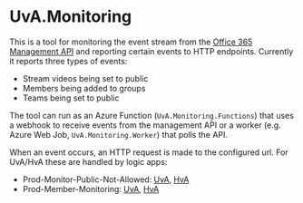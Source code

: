 # UvA.Monitoring

This is a tool for monitoring the event stream from the [Office 365 Management API](https://docs.microsoft.com/en-us/office/office-365-management-api/office-365-management-activity-api-reference) and reporting certain events to HTTP endpoints. Currently it reports three types of events:
- Stream videos being set to public
- Members being added to groups
- Teams being set to public

The tool can run as an Azure Function (`UvA.Monitoring.Functions`) that uses a webhook to receive events from the management API or a worker (e.g. Azure Web Job, `UvA.Monitoring.Worker`) that polls the API.

When an event occurs, an HTTP request is made to the configured url. For UvA/HvA these are handled by logic apps:

- Prod-Monitor-Public-Not-Allowed: [UvA](https://portal.azure.com/#@Amsuni.onmicrosoft.com/resource/subscriptions/803eb21c-da0d-4979-a63d-952c3e8e5546/resourceGroups/o365-automation-p-rg/providers/Microsoft.Logic/workflows/Prod-Monitor-Public-Not-Allowed/logicApp), [HvA](https://portal.azure.com/#@icthva.onmicrosoft.com/resource/subscriptions/20614c3f-9ee3-4859-bb13-78e0f82586d0/resourceGroups/automation-rg/providers/Microsoft.Logic/workflows/Prod-Monitor-Public-Not-Allowed/logicApp)
- Prod-Member-Monitoring: [UvA](https://portal.azure.com/#@Amsuni.onmicrosoft.com/resource/subscriptions/803eb21c-da0d-4979-a63d-952c3e8e5546/resourceGroups/o365-automation-p-rg/providers/Microsoft.Logic/workflows/Prod-Member-Monitoring/logicApp), [HvA](https://portal.azure.com/#@icthva.onmicrosoft.com/resource/subscriptions/20614c3f-9ee3-4859-bb13-78e0f82586d0/resourceGroups/automation-rg/providers/Microsoft.Logic/workflows/Prod-Member-Monitoring/logicApp)